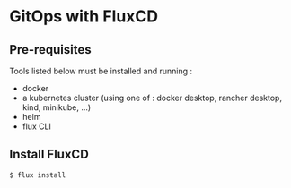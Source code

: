 # GitOps with FluxCD

## Pre-requisites
Tools listed below must be installed and running :
* docker
* a kubernetes cluster (using one of : docker desktop, rancher desktop, kind, minikube, ...)
* helm
* flux CLI

## Install FluxCD
```bash
$ flux install
```

